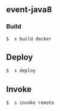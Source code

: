 ## event-java8

### Build

```bash
$  s build docker
```

## Deploy

```bash
$  s deploy
```

## Invoke

```bash
$  s invoke remote
```
